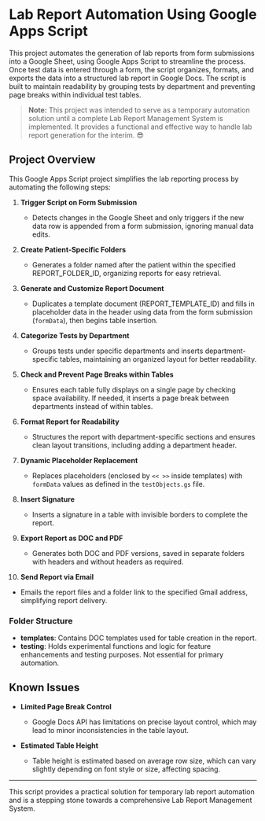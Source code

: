 # Lab Report Automation Using Google Apps Script

This project automates the generation of lab reports from form submissions into a Google Sheet, using Google Apps Script to streamline the process. Once test data is entered through a form, the script organizes, formats, and exports the data into a structured lab report in Google Docs. The script is built to maintain readability by grouping tests by department and preventing page breaks within individual test tables.

> **Note:** This project was intended to serve as a temporary automation solution until a complete Lab Report Management System is implemented. It provides a functional and effective way to handle lab report generation for the interim. 😎

## Project Overview

This Google Apps Script project simplifies the lab reporting process by automating the following steps:

1. **Trigger Script on Form Submission**
   - Detects changes in the Google Sheet and only triggers if the new data row is appended from a form submission, ignoring manual data edits.

2. **Create Patient-Specific Folders**
   - Generates a folder named after the patient within the specified REPORT_FOLDER_ID, organizing reports for easy retrieval.

3. **Generate and Customize Report Document**
   - Duplicates a template document (REPORT_TEMPLATE_ID) and fills in placeholder data in the header using data from the form submission (`formData`), then begins table insertion.

4. **Categorize Tests by Department**
   - Groups tests under specific departments and inserts department-specific tables, maintaining an organized layout for better readability.

5. **Check and Prevent Page Breaks within Tables**
   - Ensures each table fully displays on a single page by checking space availability. If needed, it inserts a page break between departments instead of within tables.

6. **Format Report for Readability**
   - Structures the report with department-specific sections and ensures clean layout transitions, including adding a department header.

7. **Dynamic Placeholder Replacement**
   - Replaces placeholders (enclosed by `<< >>` inside templates) with `formData` values as defined in the `testObjects.gs` file.

8. **Insert Signature**
   - Inserts a signature in a table with invisible borders to complete the report.

9. **Export Report as DOC and PDF**
   - Generates both DOC and PDF versions, saved in separate folders with headers and without headers as required.

10. **Send Report via Email**
   - Emails the report files and a folder link to the specified Gmail address, simplifying report delivery.

### Folder Structure

- **templates**: Contains DOC templates used for table creation in the report.
- **testing**: Holds experimental functions and logic for feature enhancements and testing purposes. Not essential for primary automation.

## Known Issues

- **Limited Page Break Control**
  - Google Docs API has limitations on precise layout control, which may lead to minor inconsistencies in the table layout.

- **Estimated Table Height**
  - Table height is estimated based on average row size, which can vary slightly depending on font style or size, affecting spacing.

---

This script provides a practical solution for temporary lab report automation and is a stepping stone towards a comprehensive Lab Report Management System.
